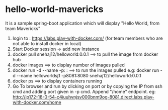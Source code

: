 # hello-world-mavericks
It is a sample spring-boot application which will display "Hello World, from team Mavericks"

1. login to : https://labs.play-with-docker.com/ (for team members who are not able to install docker in local)
2. Start Docker session -> add new Instance
3. docker pull snehaj12/helloworld:0.0.1  ==> to pull the image from docker hub
4. docker images  ==> to display number of images pulled 
5. docker run -d --name <name of image you want> -p<port to bind>:<application port> <image-name>:<image-version> ==> to run the images pulled
   e.g: docker run -d --name helloworldsj1 -p8081:8080 snehaj12/helloworld:0.0.1
6. docker ps  ==> to display containers running
7. Go To browser and run by clicking on port or by copying the IP from ssh cmd and adding port given in -p cmd.
  Append "/home" endpoint.
  eg: http://ip172-18-0-54-c4iuuhvnjsv000bnm9og-8081.direct.labs.play-with-docker.com/home

